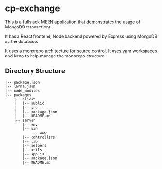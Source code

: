 # cp-exchange

This is a fullstack MERN application that demonstrates the usage of MongoDB transactions.

It has a React frontend, Node backend powered by Express using MongoDB as the database.

It uses a monorepo architecture for source control. It uses yarn workspaces and lerna to help manage the monorepo structure.

## Directory Structure

```
|-- package.json
|-- lerna.json
|-- node_modules
|-- packages
    |-- client
    |   |-- public
    |   |-- src
    |   |-- package.json
    |   |-- README.md
    |-- server
        |-- env
        |-- bin
            |-- www
        |-- controllers
        |-- lib
        |-- helpers
        |-- utils
        |-- app.js
        |-- package.json
        |-- README.md
```
